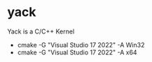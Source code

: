 # yack
Yack is a C/C++ Kernel

- cmake -G "Visual Studio 17 2022" -A Win32
- cmake -G "Visual Studio 17 2022" -A x64
